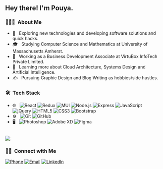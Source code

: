 <h2> Hey there! I'm Pouya.</h2>

<h3> 👨🏻‍💻 &nbsp;About Me </h3>

- 🤔 &nbsp; Exploring new technologies and developing software solutions and quick hacks.
- 🎓 &nbsp; Studying Computer Science and Mathematics at University of Massachusetts Amherst.
- 💼 &nbsp; Working as a Business Development Associate at VirtuBox InfoTech Private Limited.
- 🌱 &nbsp; Learning more about Cloud Architecture, Systems Design and Artificial Intelligence.
- ✍️ &nbsp; Pursuing Graphic Design and Blog Writing as hobbies/side hustles.

<h3> 🛠 &nbsp;Tech Stack</h3>

- 🌐 &nbsp;
  ![React](https://img.shields.io/badge/-React-333333?style=flat&logo=react)
  ![Redux](https://img.shields.io/badge/-Redux-333333?style=flat&logo=Redux&logoColor=764ABC)
  ![MUI](https://img.shields.io/badge/-MUI-333333?style=flat&logo=Mui&logoColor=1572B6)
  ![Node.js](https://img.shields.io/badge/-Node.js-333333?style=flat&logo=node.js)
  ![Express](https://img.shields.io/badge/-Express-333333?style=flat&logo=Express)
  ![JavaScript](https://img.shields.io/badge/-JavaScript-333333?style=flat&logo=javascript)
  ![jQuery](https://img.shields.io/badge/-jQuery-333333?style=flat&logo=jQuery)
  ![HTML5](https://img.shields.io/badge/-HTML5-333333?style=flat&logo=HTML5)
  ![CSS3](https://img.shields.io/badge/-CSS3-333333?style=flat&logo=CSS3&logoColor=1572B6)
  ![Bootstrap](https://img.shields.io/badge/-Bootstrap-333333?style=flat&logo=bootstrap&logoColor=563D7C)
- ⚙️ &nbsp;
  ![Git](https://img.shields.io/badge/-Git-333333?style=flat&logo=git)
  ![GitHub](https://img.shields.io/badge/-GitHub-333333?style=flat&logo=github)
- 🖥 &nbsp;
  ![Photoshop](https://img.shields.io/badge/-Photoshop-333333?style=flat&logo=adobe-photoshop)
  ![Adobe XD](https://img.shields.io/badge/-AdobeXD-333333?style=flat&logo=adobe-xd)
  ![Figma](https://img.shields.io/badge/-Figma-333333?style=flat&logo=figma)

<br/>

<a href="https://github.com/pouya-shekari">
<img align="center" src="https://github-readme-stats.vercel.app/api/top-langs/?username=pouya-shekari" />
</a>

<br/>

<h3> 🤝🏻 &nbsp;Connect with Me </h3>

<p align="left">
  <a href=""><img alt="Phone" src="https://img.shields.io/badge/Phone-+989226308542-green"></a>
 <a href="mailto:pshekari37@gmail.com"><img alt="Email" src="https://img.shields.io/badge/Gmail-pshekari37%40gmail.com-red?style=flat&logo=Gmail"></a>
<a href="https://www.linkedin.com/in/pouya-shekari-2b0b5b188/"><img alt="LinkedIn" src="https://img.shields.io/badge/LinkedIn-pouya%20shekari-blue?style=flat&logo=LinkedIn"></a>
  
</p>
